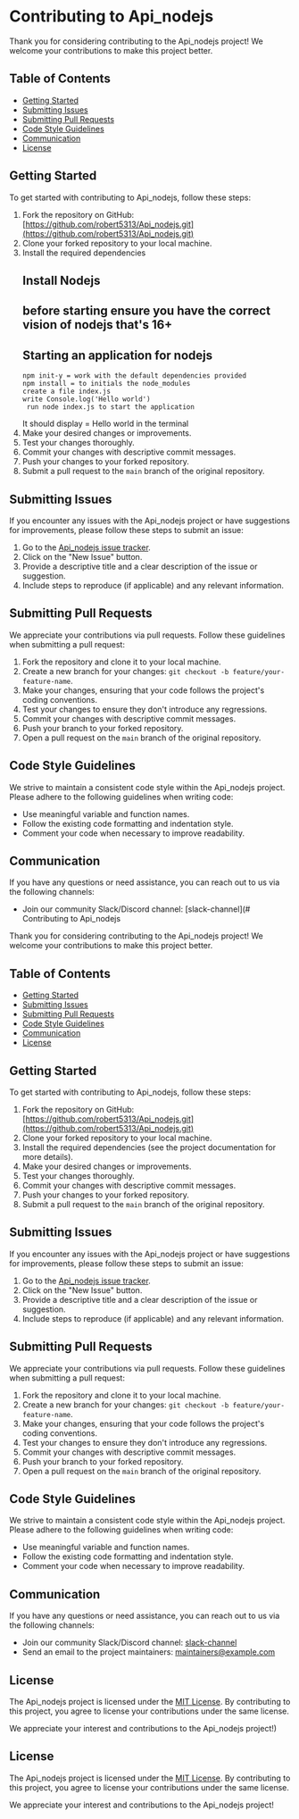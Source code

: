 
# Contributing to Api_nodejs

Thank you for considering contributing to the Api_nodejs project! We welcome your contributions to make this project better.

## Table of Contents
- [Getting Started](#getting-started)
- [Submitting Issues](#submitting-issues)
- [Submitting Pull Requests](#submitting-pull-requests)
- [Code Style Guidelines](#code-style-guidelines)
- [Communication](#communication)
- [License](#license)

## Getting Started
To get started with contributing to Api_nodejs, follow these steps:
1. Fork the repository on GitHub: [https://github.com/robert5313/Api_nodejs.git](https://github.com/robert5313/Api_nodejs.git)
2. Clone your forked repository to your local machine.
3. Install the required dependencies
   ## Install Nodejs
   ## before starting ensure you have the correct vision of nodejs that's 16+
   ## Starting an application for nodejs
       npm init-y = work with the default dependencies provided
       npm install = to initials the node_modules
       create a file index.js
       write Console.log('Hello world')
        run node index.js to start the application
      It should display = Hello world in the terminal
5. Make your desired changes or improvements.
6. Test your changes thoroughly.
7. Commit your changes with descriptive commit messages.
8. Push your changes to your forked repository.
9. Submit a pull request to the `main` branch of the original repository.

## Submitting Issues
If you encounter any issues with the Api_nodejs project or have suggestions for improvements, please follow these steps to submit an issue:
1. Go to the [Api_nodejs issue tracker](https://github.com/robert5313/Api_nodejs.git/issues).
2. Click on the "New Issue" button.
3. Provide a descriptive title and a clear description of the issue or suggestion.
4. Include steps to reproduce (if applicable) and any relevant information.

## Submitting Pull Requests
We appreciate your contributions via pull requests. Follow these guidelines when submitting a pull request:
1. Fork the repository and clone it to your local machine.
2. Create a new branch for your changes: `git checkout -b feature/your-feature-name`.
3. Make your changes, ensuring that your code follows the project's coding conventions.
4. Test your changes to ensure they don't introduce any regressions.
5. Commit your changes with descriptive commit messages.
6. Push your branch to your forked repository.
7. Open a pull request on the `main` branch of the original repository.

## Code Style Guidelines
We strive to maintain a consistent code style within the Api_nodejs project. Please adhere to the following guidelines when writing code:
- Use meaningful variable and function names.
- Follow the existing code formatting and indentation style.
- Comment your code when necessary to improve readability.

## Communication
If you have any questions or need assistance, you can reach out to us via the following channels:
- Join our community Slack/Discord channel: [slack-channel](# Contributing to Api_nodejs

Thank you for considering contributing to the Api_nodejs project! We welcome your contributions to make this project better.

## Table of Contents
- [Getting Started](#getting-started)
- [Submitting Issues](#submitting-issues)
- [Submitting Pull Requests](#submitting-pull-requests)
- [Code Style Guidelines](#code-style-guidelines)
- [Communication](#communication)
- [License](#license)

## Getting Started
To get started with contributing to Api_nodejs, follow these steps:
1. Fork the repository on GitHub: [https://github.com/robert5313/Api_nodejs.git](https://github.com/robert5313/Api_nodejs.git)
2. Clone your forked repository to your local machine.
3. Install the required dependencies (see the project documentation for more details).
4. Make your desired changes or improvements.
5. Test your changes thoroughly.
6. Commit your changes with descriptive commit messages.
7. Push your changes to your forked repository.
8. Submit a pull request to the `main` branch of the original repository.

## Submitting Issues
If you encounter any issues with the Api_nodejs project or have suggestions for improvements, please follow these steps to submit an issue:
1. Go to the [Api_nodejs issue tracker](https://github.com/robert5313/Api_nodejs.git/issues).
2. Click on the "New Issue" button.
3. Provide a descriptive title and a clear description of the issue or suggestion.
4. Include steps to reproduce (if applicable) and any relevant information.

## Submitting Pull Requests
We appreciate your contributions via pull requests. Follow these guidelines when submitting a pull request:
1. Fork the repository and clone it to your local machine.
2. Create a new branch for your changes: `git checkout -b feature/your-feature-name`.
3. Make your changes, ensuring that your code follows the project's coding conventions.
4. Test your changes to ensure they don't introduce any regressions.
5. Commit your changes with descriptive commit messages.
6. Push your branch to your forked repository.
7. Open a pull request on the `main` branch of the original repository.

## Code Style Guidelines
We strive to maintain a consistent code style within the Api_nodejs project. Please adhere to the following guidelines when writing code:
- Use meaningful variable and function names.
- Follow the existing code formatting and indentation style.
- Comment your code when necessary to improve readability.

## Communication
If you have any questions or need assistance, you can reach out to us via the following channels:
- Join our community Slack/Discord channel: [slack-channel](mastercomtalk)
- Send an email to the project maintainers: [maintainers@example.com](mailto:maintainers@example.com)

## License
The Api_nodejs project is licensed under the [MIT License](https://opensource.org/licenses/MIT). By contributing to this project, you agree to license your contributions under the same license.

We appreciate your interest and contributions to the Api_nodejs project!)

## License
The Api_nodejs project is licensed under the [MIT License](https://opensource.org/licenses/MIT). By contributing to this project, you agree to license your contributions under the same license.

We appreciate your interest and contributions to the Api_nodejs project!
